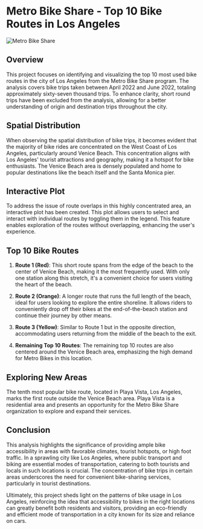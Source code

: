 # Metro Bike Share - Top 10 Bike Routes in Los Angeles

![Metro Bike Share](link_to_your_image_here)

## Overview

This project focuses on identifying and visualizing the top 10 most used bike routes in the city of Los Angeles from the Metro Bike Share program. The analysis covers bike trips taken between April 2022 and June 2022, totaling approximately sixty-seven thousand trips. To enhance clarity, short round trips have been excluded from the analysis, allowing for a better understanding of origin and destination trips throughout the city.

## Spatial Distribution

When observing the spatial distribution of bike trips, it becomes evident that the majority of bike rides are concentrated on the West Coast of Los Angeles, particularly around Venice Beach. This concentration aligns with Los Angeles' tourist attractions and geography, making it a hotspot for bike enthusiasts. The Venice Beach area is densely populated and home to popular destinations like the beach itself and the Santa Monica pier.

## Interactive Plot

To address the issue of route overlaps in this highly concentrated area, an interactive plot has been created. This plot allows users to select and interact with individual routes by toggling them in the legend. This feature enables exploration of the routes without overlapping, enhancing the user's experience.

## Top 10 Bike Routes

1. **Route 1 (Red)**: This short route spans from the edge of the beach to the center of Venice Beach, making it the most frequently used. With only one station along this stretch, it's a convenient choice for users visiting the heart of the beach.

2. **Route 2 (Orange)**: A longer route that runs the full length of the beach, ideal for users looking to explore the entire shoreline. It allows riders to conveniently drop off their bikes at the end-of-the-beach station and continue their journey by other means.

3. **Route 3 (Yellow)**: Similar to Route 1 but in the opposite direction, accommodating users returning from the middle of the beach to the exit.

4. **Remaining Top 10 Routes**: The remaining top 10 routes are also centered around the Venice Beach area, emphasizing the high demand for Metro Bikes in this location.

## Exploring New Areas

The tenth most popular bike route, located in Playa Vista, Los Angeles, marks the first route outside the Venice Beach area. Playa Vista is a residential area and presents an opportunity for the Metro Bike Share organization to explore and expand their services.

## Conclusion

This analysis highlights the significance of providing ample bike accessibility in areas with favorable climates, tourist hotspots, or high foot traffic. In a sprawling city like Los Angeles, where public transport and biking are essential modes of transportation, catering to both tourists and locals in such locations is crucial. The concentration of bike trips in certain areas underscores the need for convenient bike-sharing services, particularly in tourist destinations. 

Ultimately, this project sheds light on the patterns of bike usage in Los Angeles, reinforcing the idea that accessibility to bikes in the right locations can greatly benefit both residents and visitors, providing an eco-friendly and efficient mode of transportation in a city known for its size and reliance on cars.
